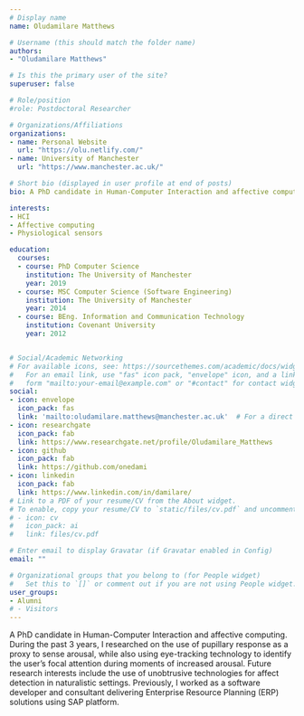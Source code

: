 ```yaml
---
# Display name
name: Oludamilare Matthews

# Username (this should match the folder name)
authors:
- "Oludamilare Matthews"

# Is this the primary user of the site?
superuser: false

# Role/position
#role: Postdoctoral Researcher

# Organizations/Affiliations
organizations:
- name: Personal Website
  url: "https://olu.netlify.com/"
- name: University of Manchester
  url: "https://www.manchester.ac.uk/"

# Short bio (displayed in user profile at end of posts)
bio: A PhD candidate in Human-Computer Interaction and affective computing.

interests:
- HCI
- Affective computing
- Physiological sensors

education:
  courses:
  - course: PhD Computer Science
    institution: The University of Manchester
    year: 2019
  - course: MSC Computer Science (Software Engineering)
    institution: The University of Manchester
    year: 2014
  - course: BEng. Information and Communication Technology
    institution: Covenant University
    year: 2012


# Social/Academic Networking
# For available icons, see: https://sourcethemes.com/academic/docs/widgets/#icons
#   For an email link, use "fas" icon pack, "envelope" icon, and a link in the
#   form "mailto:your-email@example.com" or "#contact" for contact widget.
social:
- icon: envelope
  icon_pack: fas
  link: 'mailto:oludamilare.matthews@manchester.ac.uk'  # For a direct email link, use "mailto:test@example.org".
- icon: researchgate
  icon_pack: fab
  link: https://www.researchgate.net/profile/Oludamilare_Matthews
- icon: github
  icon_pack: fab
  link: https://github.com/onedami
- icon: linkedin
  icon_pack: fab
  link: https://www.linkedin.com/in/damilare/
# Link to a PDF of your resume/CV from the About widget.
# To enable, copy your resume/CV to `static/files/cv.pdf` and uncomment the lines below.  
# - icon: cv
#   icon_pack: ai
#   link: files/cv.pdf

# Enter email to display Gravatar (if Gravatar enabled in Config)
email: ""

# Organizational groups that you belong to (for People widget)
#   Set this to `[]` or comment out if you are not using People widget.  
user_groups:
- Alumni
# - Visitors
---
```


A PhD candidate in Human-Computer Interaction and affective computing. During the past 3 years, I researched on the use of pupillary response as a proxy to sense arousal, while also using eye-tracking technology to identify the user’s focal attention during moments of increased arousal. Future research interests include the use of unobtrusive technologies for affect detection in naturalistic settings. Previously, I worked as a software developer and consultant delivering Enterprise Resource Planning (ERP) solutions using SAP platform.
